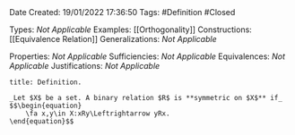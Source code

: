 <br />
<br />

Date Created: 19/01/2022 17:36:50
Tags: #Definition #Closed

Types: _Not Applicable_
Examples: [[Orthogonality]]
Constructions: [[Equivalence Relation]]
Generalizations: _Not Applicable_

Properties: _Not Applicable_
Sufficiencies: _Not Applicable_
Equivalences: _Not Applicable_
Justifications: _Not Applicable_

``` ad-Definition
title: Definition.

_Let $X$ be a set. A binary relation $R$ is **symmetric on $X$** if_
$$\begin{equation}
    \fa x,y\in X:xRy\Leftrightarrow yRx.
\end{equation}$$

```

